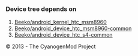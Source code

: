 ### Device tree depends on
1.  [Beeko/android\_kernel\_htc\_msm8960](https://github.com/Beeko/android_kernel_htc_msm8960/)
2.  [Beeko/android\_device\_htc\_msm8960\-common](https://github.com/Beeko/android_device_htc_msm8960-common/)
3.  [Beeko/android\_device\_htc\_s4\-common](https://github.com/Beeko/android_device_htc_s4-common/)

© 2013 - The CyanogenMod Project
